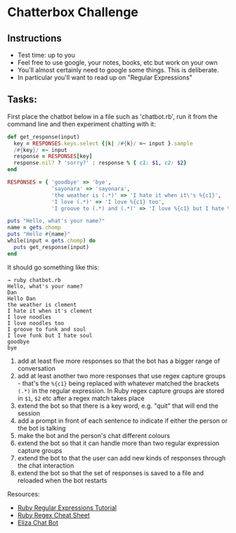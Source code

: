 Chatterbox Challenge
====================

Instructions
----------

* Test time: up to you
* Feel free to use google, your notes, books, etc but work on your own
* You'll almost certainly need to google some things. This is deliberate.
* In particular you'll want to read up on "Regular Expressions"


Tasks:
------

First place the chatbot below in a file such as 'chatbot.rb', run it from the command line and then experiment chatting with it:

```ruby
def get_response(input)
  key = RESPONSES.keys.select {|k| /#{k}/ =~ input }.sample
  /#{key}/ =~ input
  response = RESPONSES[key]
  response.nil? ? 'sorry?' : response % { c1: $1, c2: $2}
end

RESPONSES = { 'goodbye' => 'bye', 
              'sayonara' => 'sayonara', 
              'the weather is (.*)' => 'I hate it when it\'s %{c1}', 
              'I love (.*)' => 'I love %{c1} too', 
              'I groove to (.*) and (.*)' => 'I love %{c1} but I hate %{c2}'}

puts "Hello, what's your name?"
name = gets.chomp
puts "Hello #{name}"
while(input = gets.chomp) do
  puts get_response(input)
end
```

It should go something like this:

```
→ ruby chatbot.rb 
Hello, what's your name?
Dan
Hello Dan
the weather is clement
I hate it when it's clement
I love noodles
I love noodles too
I groove to funk and soul
I love funk but I hate soul
goodbye
bye
```


1. add at least five more responses so that the bot has a bigger range of conversation
2. add at least another two more responses that use regex capture groups - that's the `%{c1}` being replaced with whatever matched the brackets `(.*)` in the regular expression.  In Ruby regex capture groups are stored in `$1`, `$2` etc after a regex match takes place
3. extend the bot so that there is a key word, e.g. "quit" that will end the session
4. add a prompt in front of each sentence to indicate if either the person or the bot is talking
5. make the bot and the person's chat different colours
6. extend the bot so that it can handle more than two regular expression capture groups
7. extend the bot to that the user can add new kinds of responses through the chat interaction
8. extend the bot so that the set of responses is saved to a file and reloaded when the bot restarts

Resources:

* [Ruby Regular Expressions Tutorial](http://rubylearning.com/satishtalim/ruby_regular_expressions.html)
* [Ruby Regex Cheat Sheet](http://www.ralfebert.de/archive/ruby/regex_cheat_sheet/)
* [Eliza Chat Bot](http://en.wikipedia.org/wiki/ELIZA)
